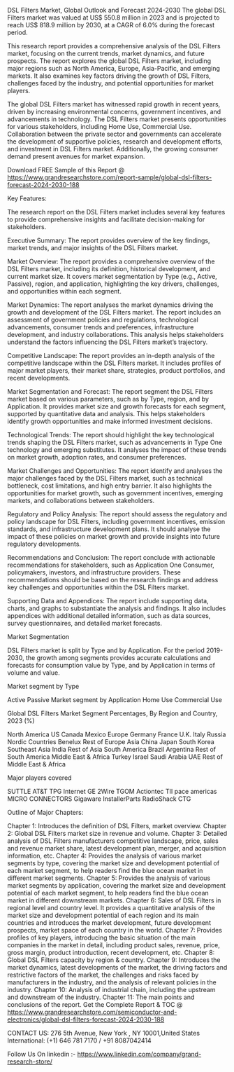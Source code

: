 DSL Filters Market, Global Outlook and Forecast 2024-2030
The global DSL Filters market was valued at US$ 550.8 million in 2023 and is projected to reach US$ 818.9 million by 2030, at a CAGR of 6.0% during the forecast period.

This research report provides a comprehensive analysis of the DSL Filters market, focusing on the current trends, market dynamics, and future prospects. The report explores the global DSL Filters market, including major regions such as North America, Europe, Asia-Pacific, and emerging markets. It also examines key factors driving the growth of DSL Filters, challenges faced by the industry, and potential opportunities for market players.

The global DSL Filters market has witnessed rapid growth in recent years, driven by increasing environmental concerns, government incentives, and advancements in technology. The DSL Filters market presents opportunities for various stakeholders, including Home Use, Commercial Use. Collaboration between the private sector and governments can accelerate the development of supportive policies, research and development efforts, and investment in DSL Filters market. Additionally, the growing consumer demand present avenues for market expansion.

Download FREE Sample of this Report @ https://www.grandresearchstore.com/report-sample/global-dsl-filters-forecast-2024-2030-188

Key Features:

The research report on the DSL Filters market includes several key features to provide comprehensive insights and facilitate decision-making for stakeholders.

Executive Summary: The report provides overview of the key findings, market trends, and major insights of the DSL Filters market.

Market Overview: The report provides a comprehensive overview of the DSL Filters market, including its definition, historical development, and current market size. It covers market segmentation by Type (e.g., Active, Passive), region, and application, highlighting the key drivers, challenges, and opportunities within each segment.

Market Dynamics: The report analyses the market dynamics driving the growth and development of the DSL Filters market. The report includes an assessment of government policies and regulations, technological advancements, consumer trends and preferences, infrastructure development, and industry collaborations. This analysis helps stakeholders understand the factors influencing the DSL Filters market’s trajectory.

Competitive Landscape: The report provides an in-depth analysis of the competitive landscape within the DSL Filters market. It includes profiles of major market players, their market share, strategies, product portfolios, and recent developments.

Market Segmentation and Forecast: The report segment the DSL Filters market based on various parameters, such as by Type, region, and by Application. It provides market size and growth forecasts for each segment, supported by quantitative data and analysis. This helps stakeholders identify growth opportunities and make informed investment decisions.

Technological Trends: The report should highlight the key technological trends shaping the DSL Filters market, such as advancements in Type One technology and emerging substitutes. It analyses the impact of these trends on market growth, adoption rates, and consumer preferences.

Market Challenges and Opportunities: The report identify and analyses the major challenges faced by the DSL Filters market, such as technical bottleneck, cost limitations, and high entry barrier. It also highlights the opportunities for market growth, such as government incentives, emerging markets, and collaborations between stakeholders.

Regulatory and Policy Analysis: The report should assess the regulatory and policy landscape for DSL Filters, including government incentives, emission standards, and infrastructure development plans. It should analyse the impact of these policies on market growth and provide insights into future regulatory developments.

Recommendations and Conclusion: The report conclude with actionable recommendations for stakeholders, such as Application One Consumer, policymakers, investors, and infrastructure providers. These recommendations should be based on the research findings and address key challenges and opportunities within the DSL Filters market.

Supporting Data and Appendices: The report include supporting data, charts, and graphs to substantiate the analysis and findings. It also includes appendices with additional detailed information, such as data sources, survey questionnaires, and detailed market forecasts.

Market Segmentation

DSL Filters market is split by Type and by Application. For the period 2019-2030, the growth among segments provides accurate calculations and forecasts for consumption value by Type, and by Application in terms of volume and value.

Market segment by Type

Active
Passive
Market segment by Application
Home Use
Commercial Use

Global DSL Filters Market Segment Percentages, By Region and Country, 2023 (%)

North America
US
Canada
Mexico
Europe
Germany
France
U.K.
Italy
Russia
Nordic Countries
Benelux
Rest of Europe
Asia
China
Japan
South Korea
Southeast Asia
India
Rest of Asia
South America
Brazil
Argentina
Rest of South America
Middle East & Africa
Turkey
Israel
Saudi Arabia
UAE
Rest of Middle East & Africa

Major players covered

SUTTLE
AT&T
TPG Internet
GE
2Wire
TGOM
Actiontec
TII
pace americas
MICRO CONNECTORS
Gigaware
InstallerParts
RadioShack
CTG

Outline of Major Chapters:

Chapter 1: Introduces the definition of DSL Filters, market overview.
Chapter 2: Global DSL Filters market size in revenue and volume.
Chapter 3: Detailed analysis of DSL Filters manufacturers competitive landscape, price, sales and revenue market share, latest development plan, merger, and acquisition information, etc.
Chapter 4: Provides the analysis of various market segments by type, covering the market size and development potential of each market segment, to help readers find the blue ocean market in different market segments.
Chapter 5: Provides the analysis of various market segments by application, covering the market size and development potential of each market segment, to help readers find the blue ocean market in different downstream markets.
Chapter 6: Sales of DSL Filters in regional level and country level. It provides a quantitative analysis of the market size and development potential of each region and its main countries and introduces the market development, future development prospects, market space of each country in the world.
Chapter 7: Provides profiles of key players, introducing the basic situation of the main companies in the market in detail, including product sales, revenue, price, gross margin, product introduction, recent development, etc.
Chapter 8: Global DSL Filters capacity by region & country.
Chapter 9: Introduces the market dynamics, latest developments of the market, the driving factors and restrictive factors of the market, the challenges and risks faced by manufacturers in the industry, and the analysis of relevant policies in the industry.
Chapter 10: Analysis of industrial chain, including the upstream and downstream of the industry.
Chapter 11: The main points and conclusions of the report.
Get the Complete Report & TOC @ https://www.grandresearchstore.com/semiconductor-and-electronics/global-dsl-filters-forecast-2024-2030-188

CONTACT US:
276 5th Avenue, New York , NY 10001,United States
International: (+1) 646 781 7170 / +91 8087042414

Follow Us On linkedin :- https://www.linkedin.com/company/grand-research-store/
